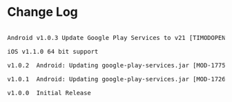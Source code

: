 # Change Log
<pre>

Android v1.0.3 Update Google Play Services to v21 [TIMODOPEN-455]

iOS v1.1.0 64 bit support

v1.0.2  Android: Updating google-play-services.jar [MOD-1775]

v1.0.1  Android: Updating google-play-services.jar [MOD-1726]

v1.0.0  Initial Release

